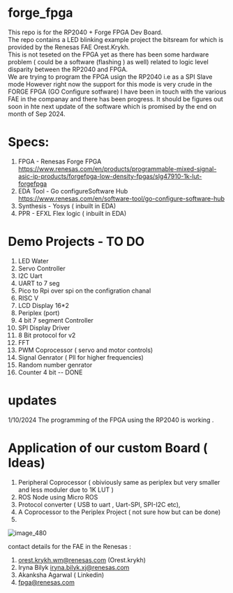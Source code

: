 # forge_fpga
This repo is for the RP2040 + Forge FPGA Dev Board.  
The repo contains a LED blinking example project the bitsream for which is provided by the Renesas FAE Orest.Krykh.  
This is not teseted on the FPGA yet as there has been some hardware problem ( could be a software (flashing ) as well)  related to logic level disparity between the RP2040 and FPGA.  
We are trying to program the FPGA usign the RP2040 i.e as a SPI Slave mode However right now the support for this mode is very crude in the FORGE FPGA (GO Configure sotfware) I have been in touch with the various FAE in the companay and there has been progress. It should be figures out soon in hte next update of the software which is promised by the end on month of Sep 2024.

# Specs: 
1. FPGA - Renesas Forge FPGA https://www.renesas.com/en/products/programmable-mixed-signal-asic-ip-products/forgefpga-low-density-fpgas/slg47910-1k-lut-forgefpga
2. EDA Tool - Go configureSoftware Hub https://www.renesas.com/en/software-tool/go-configure-software-hub
3. Synthesis - Yosys ( inbuilt in EDA)
4. PPR - EFXL Flex logic ( inbuilt in EDA)

# Demo Projects - TO DO 

1. LED Water                         
2. Servo Controller  
3. I2C Uart 
4. UART to 7 seg 
5. Pico to Rpi over spi on the configration chanal
6. RISC V 
7. LCD Display 16*2 
8. Periplex (port) 
9. 4 bit 7 segment Controller 
10. SPI Display Driver 
11. 8 Bit protocol for v2 
12. FFT 
13. PWM Coprocessor ( servo and motor controls)
14. Signal Genrator  ( Pll for higher frequencies)
15. Random number genrator 
16. Counter 4 bit                                       -- DONE

# updates 
 1/10/2024 The programming of the FPGA using the RP2040 is working .
 


# Application of our custom Board ( Ideas) 
 1. Peripheral Coprocessor ( obiviously same as periplex but very smaller and less moduler due to 1K LUT )
 2. ROS Node using Micro ROS
 3. Protocol converter ( USB to uart ,  Uart-SPI, SPI-I2C etc),
 4. A Coprocessor to the Periplex Project ( not sure how but can be done)
 5. 


![image_480](https://github.com/user-attachments/assets/b9ff4a67-2bfd-40b9-93d6-0fe1c51b91b2)



contact details for the FAE in the Renesas : 
1. orest.krykh.wm@renesas.com  (Orest.krykh)
2. Iryna Bilyk iryna.bilyk.xj@renesas.com
3. Akanksha Agarwal ( Linkedin)
4. fpga@renesas.com
